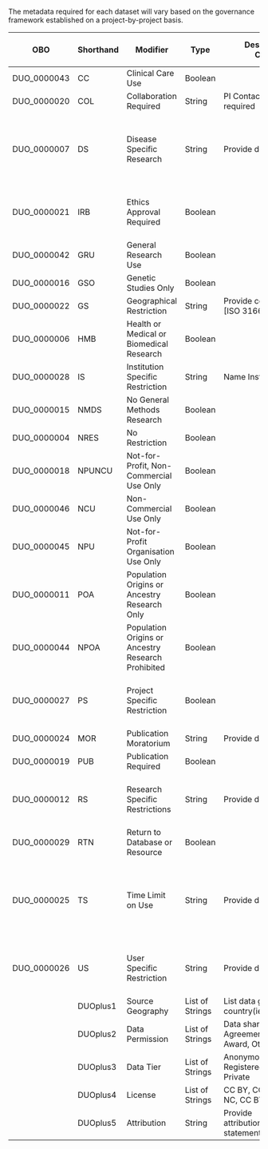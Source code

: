 The metadata required for each dataset will vary based on the governance framework established on a project-by-project basis.

| OBO | Shorthand | Modifier | Type | Description (from Contributor) | Evidence (from Consumer) |
| --- | --- | --- | --- | --- | --- |
| DUO_0000043 | CC | Clinical Care Use | Boolean | 
| DUO_0000020 | COL | Collaboration Required | String | PI Contact information required |
| DUO_0000007 | DS | Disease Specific Research | String | Provide detail [DOID] | User must describe disease-specific research use in IDU statement |
| DUO_0000021 | IRB | Ethics Approval Required | Boolean |  | User prompted to provide IRB/IEC approval |
| DUO_0000042 | GRU | General Research Use | Boolean | 
| DUO_0000016 | GSO | Genetic Studies Only | Boolean | 
| DUO_0000022 | GS | Geographical Restriction | String | Provide country restriction [ISO 3166⍺2] |
| DUO_0000006 | HMB | Health or Medical or Biomedical Research | Boolean | 
| DUO_0000028 | IS | Institution Specific Restriction | String | Name Institution |
| DUO_0000015 | NMDS | No General Methods Research | Boolean | 
| DUO_0000004 | NRES | No Restriction | Boolean | 
| DUO_0000018 | NPUNCU | Not-for-Profit, Non-Commercial Use Only | Boolean | 
| DUO_0000046 | NCU | Non-Commercial Use Only | Boolean |  
| DUO_0000045 | NPU | Not-for-Profit Organisation Use Only | Boolean |  
| DUO_0000011 | POA | Population Origins or Ancestry Research Only | Boolean | 
| DUO_0000044 | NPOA | Population Origins or Ancestry Research Prohibited | Boolean |  
| DUO_0000027 | PS | Project Specific Restriction | Boolean |  | User prompted to provide IDU statement |
| DUO_0000024 | MOR | Publication Moratorium | String |  Provide date [ISO 8601] |
| DUO_0000019 | PUB | Publication Required | Boolean |  
| DUO_0000012 | RS | Research Specific Restrictions | String | Provide detail | User must describe research use in IDU statement |
| DUO_0000029 | RTN | Return to Database or Resource | Boolean |  
| DUO_0000025 | TS | Time Limit on Use | String | Provide date [ISO 8601] | User prompted to renew access every _x_ days with current evidence |
| DUO_0000026 | US | User Specific Restriction | String | Provide detail | User may be required to join a Synapse Team
|  | DUOplus1 | Source Geography | List of Strings | List data generating country(ies) [ISO 3166⍺2] | 
|  | DUOplus2 | Data Permission | List of Strings | Data sharing enforced by: Agreement, Attestation, Award, Other [Identifier?] |
|  | DUOplus3 | Data Tier | List of Strings | Anonymous, Open (aka Registered), Controlled, Private |
|  | DUOplus4 | License | List of Strings | CC BY, CC BY-SA, CC BY-NC, CC BY-NC-SA |
|  | DUOplus5 | Attribution | String | Provide attribution/acknowledgement statement |
